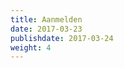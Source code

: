 ```yaml
---
title: Aanmelden
date: 2017-03-23
publishdate: 2017-03-24
weight: 4
---
```


<!-- 
Aantal gasten 10+ jaar: 
Kinderen:
    Leeftijd kinderen:
Wij blijven slapen:
Aantal auto's:

Gebruik Google forms: https://www.bettercloud.com/monitor/the-academy/embedding-a-google-form-on-a-public-website/#:~:targetText=Go%20to%20%E2%80%9CForm%E2%80%9D%20dropdown%20in,able%20to%20fill%20it%20out! -->